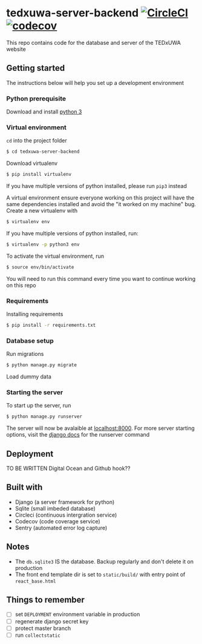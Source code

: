 # tedxuwa-server-backend [![CircleCI](https://circleci.com/gh/TEDxUWA/tedxuwa-server-backend.svg?style=svg)](https://circleci.com/gh/TEDxUWA/tedxuwa-server-backend)  [![codecov](https://codecov.io/gh/TEDxUWA/tedxuwa-server-backend/branch/master/graph/badge.svg)](https://codecov.io/gh/TEDxUWA/tedxuwa-server-backend)

This repo contains code for the database and server of the TEDxUWA website

## Getting started
The instructions below will help you set up a development environment

### Python prerequisite
Download and install [python 3](https://www.python.org/downloads/)

### Virtual environment
`cd` into the project folder
```bash
$ cd tedxuwa-server-backend
```
Download virtualenv
```bash
$ pip install virtualenv
```
If you have multiple versions of python installed, please run `pip3` instead

A virtual environment ensure everyone working on this project will have the same dependencies
installed and avoid the "it worked on my machine" bug. Create a new virtualenv with
```bash
$ virtualenv env
```
If you have multiple versions of python installed, run:
```bash
$ virtualenv -p python3 env
```
To activate the virtual environment, run
```bash
$ source env/bin/activate
```
You will need to run this command every time you want to continue working on this repo

### Requirements
Installing requirements
```bash
$ pip install -r requirements.txt
```

### Database setup
Run migrations
```bash
$ python manage.py migrate
```
Load dummy data


### Starting the server
To start up the server, run
```bash
$ python manage.py runserver
```
The server will now be avalaible at [localhost:8000](http://localhost:8000/).
For more server starting options, visit the [django docs](https://docs.djangoproject.com/en/2.0/ref/django-admin/#runserver) for the runserver command

## Deployment
TO BE WRITTEN
Digital Ocean and Github hook??

## Built with
- Django (a server framework for python)
- Sqlite (small imbeded database)
- Circleci (continuous intergration service)
- Codecov (code coverage service)
- Sentry (automated error log capture)

## Notes
- The `db.sqlite3` IS the database. Backup regularly and don't delete it on production
- The front end template dir is set to `static/build/` with entry point of `react_base.html`

## Things to remember
- [ ] set `DEPLOYMENT` environment variable in production
- [ ] regenerate django secret key
- [ ] protect master branch
- [ ] run `collectstatic`
